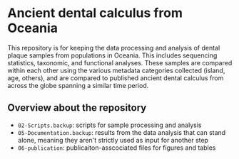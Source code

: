 # Ancient dental calculus from Oceania

This repository is for keeping the data processing and analysis of dental plaque samples
from populations in Oceania. This includes sequencing statistics, taxonomic, and 
functional analyses. These samples are compared within each other using the various 
metadata categories collected (island, age, others), and are compared to published 
ancient dental calculus from across the globe spanning a similar time period.


## Overview about the repository

* `02-Scripts.backup`: scripts for sample processing and analysis
* `05-Documentation.backup`: results from the data analysis that can stand alone,
  meaning they aren't strictly used as input for another step
* `06-publication`: publicaiton-asscociated files for figures and tables
